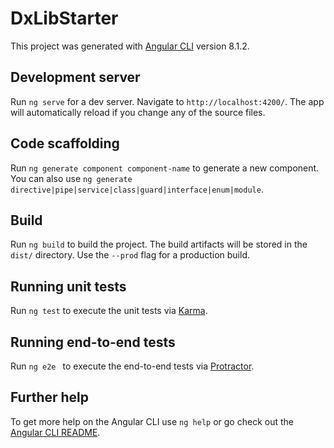 # DxLibStarter

This project was generated with [Angular CLI](https://github.com/angular/angular-cli) version 8.1.2.

## Development server   

Run `ng serve` for a dev server. Navigate to `http://localhost:4200/`. The app will automatically reload if you change any of the source files.

## Code scaffolding   
   
Run `ng generate component component-name` to generate a new component. You can also use `ng generate directive|pipe|service|class|guard|interface|enum|module`.

## Build

Run `ng build` to build the project. The build artifacts will be stored in the `dist/` directory. Use the `--prod` flag for a production build.

## Running unit tests         
   
Run `ng test` to execute the unit tests via [Karma](https://karma-runner.github.io).

## Running end-to-end tests

Run `ng e2e ` to execute the end-to-end tests via [Protractor](http://www.protractortest.org/).
   
## Further help
    
To get more help on the Angular CLI use `ng help` or go check out the [Angular CLI README](https://github.com/angular/angular-cli/blob/master/README.md).
